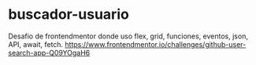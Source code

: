 # buscador-usuario
Desafio de frontendmentor donde uso flex, grid, funciones, eventos, json, API, await, fetch.
https://www.frontendmentor.io/challenges/github-user-search-app-Q09YOgaH6
